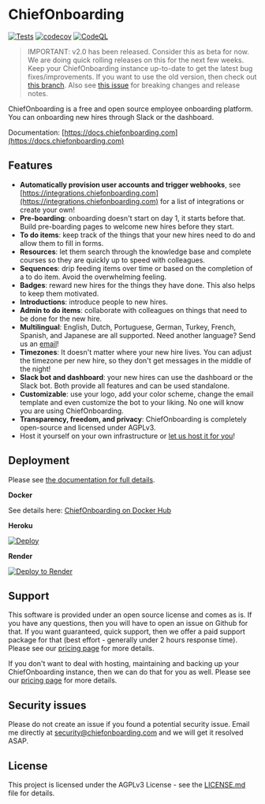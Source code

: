 # ChiefOnboarding

[![Tests](https://github.com/chiefonboarding/ChiefOnboarding/actions/workflows/tests.yml/badge.svg)](https://github.com/chiefonboarding/ChiefOnboarding/actions/workflows/tests.yml)
[![codecov](https://codecov.io/gh/chiefonboarding/ChiefOnboarding/branch/master/graph/badge.svg?token=J8Y441KA54)](https://codecov.io/gh/chiefonboarding/ChiefOnboarding)
[![CodeQL](https://github.com/chiefonboarding/ChiefOnboarding/actions/workflows/codeql-analysis.yml/badge.svg)](https://github.com/chiefonboarding/ChiefOnboarding/actions/workflows/codeql-analysis.yml)

> IMPORTANT: v2.0 has been released. Consider this as beta for now. We are doing quick rolling releases on this for the next few weeks. Keep your ChiefOnboarding instance up-to-date to get the latest bug fixes/improvements. If you want to use the old version, then check out [this branch](https://github.com/chiefonboarding/ChiefOnboarding/tree/v1.x).
> Also see [this issue](https://github.com/chiefonboarding/ChiefOnboarding/issues/152) for breaking changes and release notes.

ChiefOnboarding is a free and open source employee onboarding platform. You can onboarding new hires through Slack or the dashboard. 

Documentation: [https://docs.chiefonboarding.com](https://docs.chiefonboarding.com)

## Features
- **Automatically provision user accounts and trigger webhooks**, see [https://integrations.chiefonboarding.com](https://integrations.chiefonboarding.com) for a list of integrations or create your own!
- **Pre-boarding**: onboarding doesn't start on day 1, it starts before that. Build pre-boarding pages to welcome new hires before they start.
- **To do items**: keep track of the things that your new hires need to do and allow them to fill in forms.
- **Resources**: let them search through the knowledge base and complete courses so they are quickly up to speed with colleagues.
- **Sequences**: drip feeding items over time or based on the completion of a to do item. Avoid the overwhelming feeling.  
- **Badges**: reward new hires for the things they have done. This also helps to keep them motivated.
- **Introductions**: introduce people to new hires.
- **Admin to do items**: collaborate with colleagues on things that need to be done for the new hire.
- **Multilingual**: English, Dutch, Portuguese, German, Turkey, French, Spanish, and Japanese are all supported. Need another language? Send us an [email](mailto:hell@chiefonboarding.com)!
- **Timezones**: It doesn't matter where your new hire lives. You can adjust the timezone per new hire, so they don't get messages in the middle of the night!
- **Slack bot and dashboard**: your new hires can use the dashboard or the Slack bot. Both provide all features and can be used standalone.
- **Customizable**: use your logo, add your color scheme, change the email template and even customize the bot to your liking. No one will know you are using ChiefOnboarding.
- **Transparency, freedom, and privacy**: ChiefOnboarding is completely open-source and licensed under AGPLv3.
- Host it yourself on your own infrastructure or [let us host it for you](https://chiefonboarding.com/pricing)!

## Deployment
Please see [the documentation for full details](https://docs.chiefonboarding.com).

**Docker**

See details here: [ChiefOnboarding on Docker Hub](https://hub.docker.com/r/chiefonboarding/chiefonboarding)

**Heroku**

[![Deploy](https://www.herokucdn.com/deploy/button.svg)](https://heroku.com/deploy?template=https://github.com/chiefonboarding/ChiefOnboarding)

**Render**

[![Deploy to Render](https://render.com/images/deploy-to-render-button.svg)](https://render.com/deploy?repo=https://github.com/chiefonboarding/chiefonboarding)


## Support
This software is provided under an open source license and comes as is. If you have any questions, then you will have to open an issue on Github for that. If you want guaranteed, quick support, then we offer a paid support package for that (best effort - generally under 2 hours response time). Please see our [pricing page](https://chiefonboarding.com/pricing) for more details. 

If you don't want to deal with hosting, maintaining and backing up your ChiefOnboarding instance, then we can do that for you as well. Please see our [pricing page](https://chiefonboarding.com/pricing) for more details.

## Security issues
Please do not create an issue if you found a potential security issue. Email me directly at security@chiefonboarding.com and we will get it resolved ASAP.

## License
This project is licensed under the AGPLv3 License - see the [LICENSE.md](LICENSE.md) file for details.
